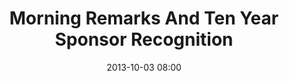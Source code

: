 ---
date: 2013-10-03 08:00
hour: 8:00 - 8:45 AM
title: Morning Remarks And Ten Year Sponsor Recognition
name: 
company:
location: 
categories: day2
expand: y
speakers:
- speaker:  
  - title: "Emcee"
    name: "Grace Figueredo"
- speaker:  
  - title: "Speaker"
    name: "Sheila Robinson"
- speaker:  
  - title: "Speaker"
    name: "Caroline A. Wanga"
- speaker:
  - title: "Men As Allies"
    name: "Thomas Murray"
- speaker:  
  - title: "Men As Allies"
    name: "Thomas Murray"
---